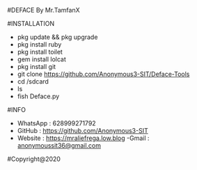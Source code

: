 #DEFACE By Mr.TamfanX


#INSTALLATION
- pkg update && pkg upgrade
- pkg install ruby
- pkg install toilet
- gem install lolcat
- pkg install git
- git clone https://github.com/Anonymous3-SIT/Deface-Tools
- cd /sdcard
- ls
- fish Deface.py


#INFO
- WhatsApp : 628999271792
- GitHub   : https://github.com/Anonymous3-SIT
- Website  : https://mraliefrega.low.blog
-Gmail     : anonymoussit36@gmail.com


#Copyright@2020